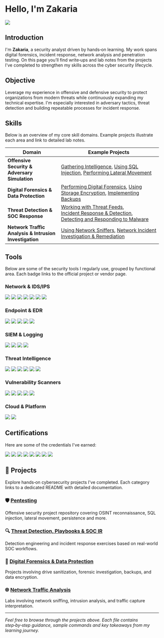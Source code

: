 # Hello, I'm Zakaria

<a href="https://www.linkedin.com/in/zakaria-a-432624154/">
    <img src="https://img.shields.io/badge/-LinkedIn-0072b1?&style=for-the-badge&logo=linkedin&logoColor=white" />
</a>

## Introduction

I'm **Zakaria**, a security analyst driven by hands‑on learning. My work spans digital forensics, incident response, network analysis and penetration testing. On this page you’ll find write‑ups and lab notes from the projects I've completed to strengthen my skills across the cyber security lifecycle.

## Objective

Leverage my experience in offensive and defensive security to protect organizations from modern threats while continuously expanding my technical expertise. I'm especially interested in adversary tactics, threat detection and building repeatable processes for incident response.

## Skills

Below is an overview of my core skill domains. Example projects illustrate each area and link to detailed lab notes.

| Domain | Example Projects |
|---|---|
| **Offensive Security & Adversary Simulation** | [Gathering Intelligence](projects/pentesting/gathering-intelligence.md), [Using SQL Injection](projects/pentesting/using-sql-injection.md), [Performing Lateral Movement](projects/pentesting/performing-lateral-movement.md) |
| **Digital Forensics & Data Protection** | [Performing Digital Forensics](projects/digital-forensics/performing-digital-forensics.md), [Using Storage Encryption](projects/digital-forensics/using-storage-encryption.md), [Implementing Backups](projects/digital-forensics/implementing-backups.md) |
| **Threat Detection & SOC Response** | [Working with Threat Feeds](projects/threat-detection/working-with-threat-feeds.md), [Incident Response & Detection](projects/threat-detection/incident-response-and-detection.md), [Detecting and Responding to Malware](projects/threat-detection/detecting-and-responding-to-malware.md) |
| **Network Traffic Analysis & Intrusion Investigation** | [Using Network Sniffers](projects/network-analysis/using-network-sniffers.md), [Network Incident Investigation & Remediation](projects/network-analysis/network-incident-investigation-and-remediation.md) |

## Tools

Below are some of the security tools I regularly use, grouped by functional area. Each badge links to the official project or vendor page.

### Network & IDS/IPS
<div>
    <a href="https://www.wireshark.org/"><img src="https://img.shields.io/badge/-Wireshark-1679A7?style=for-the-badge&logo=Wireshark&logoColor=white" /></a>
    <a href="https://suricata.io/"><img src="https://img.shields.io/badge/-Suricata-EF3B2D?style=for-the-badge&logo=Suricata&logoColor=white" /></a>
    <a href="https://www.snort.org/"><img src="https://img.shields.io/badge/-Snort-F16421?style=for-the-badge&logo=Snort&logoColor=white" /></a>
    <a href="https://www.ossec.net/"><img src="https://img.shields.io/badge/-OSSEC-3C3C3C?style=for-the-badge&logo=OSSEC&logoColor=white" /></a>
    <a href="https://www.pfsense.org/"><img src="https://img.shields.io/badge/-pfSense-336699?style=for-the-badge&logo=pfsense&logoColor=white" /></a>
    <a href="https://www.tcpdump.org/"><img src="https://img.shields.io/badge/-tcpdump-1F323A?style=for-the-badge&logo=Wireshark&logoColor=white" /></a>
    <a href="https://www.solarwinds.com/netflow-traffic-analyzer"><img src="https://img.shields.io/badge/-NetFlow_Traffic_Analyzer-FF9900?style=for-the-badge&logo=SolarWinds&logoColor=white" /></a>
</div>

### Endpoint & EDR
<div>
    <a href="https://www.microsoft.com/security/business/endpoint-security/microsoft-defender-endpoint"><img src="https://img.shields.io/badge/-Microsoft_Defender_for_Endpoint-00A4EF?style=for-the-badge&logo=Microsoft&logoColor=white" /></a>
    <a href="https://www.crowdstrike.com/products/endpoint-security/falcon-endpoint-protection/"><img src="https://img.shields.io/badge/-CrowdStrike_Falcon-EF2D5E?style=for-the-badge&logo=CrowdStrike&logoColor=white" /></a>
    <a href="https://www.vmware.com/products/carbon-black-cloud-endpoint.html"><img src="https://img.shields.io/badge/-Carbon_Black-00B1E3?style=for-the-badge&logo=Carbon-Black&logoColor=white" /></a>
    <a href="https://www.sentinelone.com/"><img src="https://img.shields.io/badge/-SentinelOne-4527A0?style=for-the-badge&logo=SentinelOne&logoColor=white" /></a>
    <a href="https://www.velocidex.com/velociraptor/"><img src="https://img.shields.io/badge/-Velociraptor-4B275F?style=for-the-badge&logo=Velociraptor&logoColor=white" /></a>
</div>

### SIEM & Logging
<div>
    <a href="https://azure.microsoft.com/products/microsoft-sentinel/"><img src="https://img.shields.io/badge/-Microsoft_Sentinel-0078D4?style=for-the-badge&logo=Microsoft&logoColor=white" /></a>
    <a href="https://www.splunk.com/"><img src="https://img.shields.io/badge/-Splunk-000000?style=for-the-badge&logo=Splunk&logoColor=white" /></a>
    <a href="https://www.elastic.co/elastic-stack/"><img src="https://img.shields.io/badge/-Elastic_Stack-005571?style=for-the-badge&logo=Elastic&logoColor=white" /></a>
    <a href="https://www.ibm.com/products/qradar-siem"><img src="https://img.shields.io/badge/-IBM_QRadar-5281A3?style=for-the-badge&logo=IBM&logoColor=white" /></a>
</div>

### Threat Intelligence
<div>
    <a href="https://www.recordedfuture.com/"><img src="https://img.shields.io/badge/-Recorded_Future-2C3E50?style=for-the-badge&logo=RecordedFuture&logoColor=white" /></a>
    <a href="https://threatconnect.com/"><img src="https://img.shields.io/badge/-ThreatConnect-E4572E?style=for-the-badge&logo=ThreatConnect&logoColor=white" /></a>
    <a href="https://talosintelligence.com/"><img src="https://img.shields.io/badge/-Cisco_Talos-0C60B2?style=for-the-badge&logo=Cisco&logoColor=white" /></a>
    <a href="https://www.virustotal.com/"><img src="https://img.shields.io/badge/-VirusTotal-4A86C7?style=for-the-badge&logo=VirusTotal&logoColor=white" /></a>
    <a href="https://www.abuseipdb.com/"><img src="https://img.shields.io/badge/-AbuseIPDB-5A5A5A?style=for-the-badge&logo=AbuseIPDB&logoColor=white" /></a>
    <a href="https://oasis-open.github.io/cti-documentation/resources/open-taxii/"><img src="https://img.shields.io/badge/-OpenTAXII-007AA3?style=for-the-badge&logo=TAXII&logoColor=white" /></a>
</div>

### Vulnerability Scanners
<div>
    <a href="https://www.tenable.com/products/nessus"><img src="https://img.shields.io/badge/-Tenable_Nessus-007CBA?style=for-the-badge&logo=Tenable&logoColor=white" /></a>
    <a href="https://www.rapid7.com/products/nexpose/"><img src="https://img.shields.io/badge/-Rapid7_Nexpose-FF6600?style=for-the-badge&logo=Rapid7&logoColor=white" /></a>
    <a href="https://www.qualys.com/apps/vulnerability-management/"><img src="https://img.shields.io/badge/-Qualys_VM-DA1884?style=for-the-badge&logo=Qualys&logoColor=white" /></a>
    <a href="https://cirt.net/Nikto2"><img src="https://img.shields.io/badge/-Nikto-8C1515?style=for-the-badge&logo=Nikto&logoColor=white" /></a>
    <a href="https://www.openvas.org/"><img src="https://img.shields.io/badge/-OpenVAS-006400?style=for-the-badge&logo=OpenVAS&logoColor=white" /></a>
</div>

### Cloud & Platform
<div>
    <a href="https://aws.amazon.com/"><img src="https://img.shields.io/badge/-AWS-FF9900?style=for-the-badge&logo=Amazon-AWS&logoColor=white" /></a>
    <a href="https://azure.microsoft.com/"><img src="https://img.shields.io/badge/-Azure-0089D6?style=for-the-badge&logo=Microsoft-Azure&logoColor=white" /></a>
</div>

## Certifications

Here are some of the credentials I've earned:

<div>
    <!-- Microsoft Certifications -->
    <a href="https://learn.microsoft.com/en-us/users/zakariaali-5292/credentials/a86dcea0f0cf4472?ref=https%3A%2F%2Fwww.linkedin.com%2F"><img src="https://img.shields.io/badge/-Microsoft_Security_Operations_Analyst-0078D4?style=for-the-badge&logo=Microsoft&logoColor=white" /></a>
    <a href="https://learn.microsoft.com/en-us/users/zakariaali-5292/credentials/2dc9da634196d944?ref=https%3A%2F%2Fwww.linkedin.com%2F"><img src="https://img.shields.io/badge/-Microsoft_Azure_Fundamentals-0089D6?style=for-the-badge&logo=Microsoft-Azure&logoColor=white" /></a>
    <!-- ISC2 Certified in Cybersecurity -->
    <a href="https://www.credly.com/badges/198a0c75-8448-4914-b709-2b42fcc2833c/public_url"><img src="https://img.shields.io/badge/-Certified_in_Cybersecurity_(CC)-23b14d?style=for-the-badge&logo=ISC2&logoColor=white" /></a>
    <!-- Fortinet Certifications -->
    <a href="https://www.credly.com/badges/c38fce85-6bea-4703-a82f-55bbdda8a85e/public_url"><img src="https://img.shields.io/badge/-Fortinet_Certified_Fundamentals_Cybersecurity-0064b1?style=for-the-badge&logo=Fortinet&logoColor=white" /></a>
    <a href="https://www.credly.com/badges/d458d1a6-84bd-4688-850c-da13995a2d3f/public_url"><img src="https://img.shields.io/badge/-Fortinet_Certified_Associate_Cybersecurity-82419c?style=for-the-badge&logo=Fortinet&logoColor=white" /></a>
    <!-- Google Cybersecurity Certifications -->
    <a href="https://www.credly.com/badges/1502a3db-c750-4e06-97a6-a16c99803c58/linked_in_profile"><img src="https://img.shields.io/badge/-Google_Cybersecurity_Professional_Certificate_V2-4285F4?style=for-the-badge&logo=Google&logoColor=white" /></a>
    <a href="https://www.credly.com/badges/eb9d5710-0fb2-4a7f-9618-4ca8d7e54ef8/public_url"><img src="https://img.shields.io/badge/-Google_Cybersecurity_%2B_Security%2B_Dual_Credential-F4B400?style=for-the-badge&logo=Google&logoColor=white" /></a>
    <!-- Qualys VMDR Certification -->
    <a href="https://drive.google.com/file/d/1ARNsbNsvb4nCYzkpvm9jpUsVqIFPVoKq/view"><img src="https://img.shields.io/badge/-Qualys_Certified_Specialist_VMDR-DA1884?style=for-the-badge&logo=Qualys&logoColor=white" /></a>
</div>

## 📁 Projects

Explore hands‑on cybersecurity projects I've completed. Each category links to a dedicated README with detailed documentation.

### 🛡️ [Pentesting](https://github.com/KMS1260/Pentesting)
Offensive security project repository covering OSINT reconnaissance, SQL injection, lateral movement, persistence and more.

### 🔍 [Threat Detection, Playbooks & SOC IR](./projects/threat-detection/README.md)
Detection engineering and incident response exercises based on real-world SOC workflows.

### 🧪 [Digital Forensics & Data Protection](./projects/digital-forensics/README.md)
Projects involving drive sanitization, forensic investigation, backups, and data encryption.

### 🌐 [Network Traffic Analysis](./projects/network-analysis/README.md)
Labs involving network sniffing, intrusion analysis, and traffic capture interpretation.

---

*Feel free to browse through the projects above. Each file contains step‑by‑step guidance, sample commands and key takeaways from my learning journey.*
